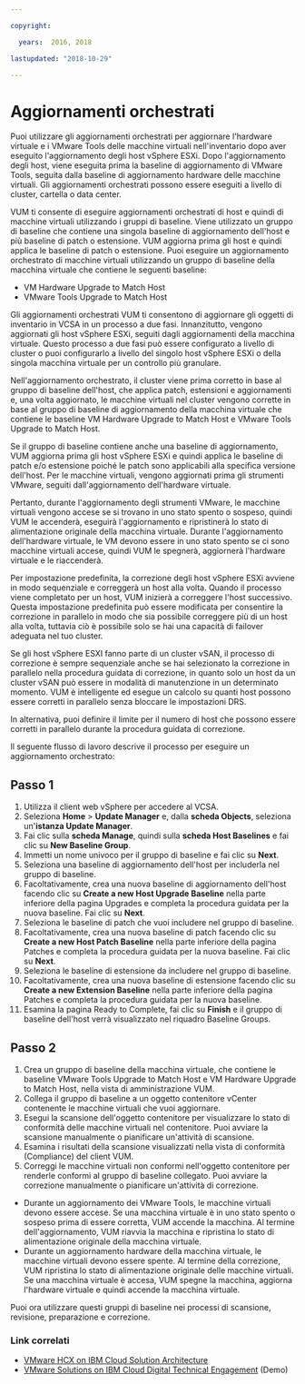 ```yaml
---

copyright:

  years:  2016, 2018

lastupdated: "2018-10-29"

---
```


#	Aggiornamenti orchestrati

Puoi utilizzare gli aggiornamenti orchestrati per aggiornare l'hardware virtuale e i VMware Tools delle macchine virtuali nell'inventario dopo aver eseguito l'aggiornamento degli host vSphere ESXi. Dopo l'aggiornamento degli host, viene eseguita prima la baseline di aggiornamento di VMware Tools, seguita dalla baseline di aggiornamento hardware delle macchine virtuali. Gli aggiornamenti orchestrati possono essere eseguiti a livello di cluster, cartella o data center.

VUM ti consente di eseguire aggiornamenti orchestrati di host e quindi di macchine virtuali utilizzando i gruppi di baseline. Viene utilizzato un gruppo di baseline che contiene una singola baseline di aggiornamento dell'host e più baseline di patch o estensione. VUM aggiorna prima gli host e quindi applica le baseline di patch o estensione. Puoi eseguire un aggiornamento orchestrato di macchine virtuali utilizzando un gruppo di baseline della macchina virtuale che contiene le seguenti baseline:
* VM Hardware Upgrade to Match Host
* VMware Tools Upgrade to Match Host

Gli aggiornamenti orchestrati VUM ti consentono di aggiornare gli oggetti di inventario in VCSA in un processo a due fasi. Innanzitutto, vengono aggiornati gli host vSphere ESXi, seguiti dagli aggiornamenti della macchina virtuale. Questo processo a due fasi può essere configurato a livello di cluster o puoi configurarlo a livello del singolo host vSphere ESXi o della singola macchina virtuale per un controllo più granulare.

Nell'aggiornamento orchestrato, il cluster viene prima corretto in base al gruppo di baseline dell'host, che applica patch, estensioni e aggiornamenti e, una volta aggiornato, le macchine virtuali nel cluster vengono corrette in base al gruppo di baseline di aggiornamento della macchina virtuale che contiene le baseline VM Hardware Upgrade to Match Host e VMware Tools Upgrade to Match Host.

Se il gruppo di baseline contiene anche una baseline di aggiornamento, VUM aggiorna prima gli host vSphere ESXi e quindi applica le baseline di patch e/o estensione poiché le patch sono applicabili alla specifica versione dell'host. Per le macchine virtuali, vengono aggiornati prima gli strumenti VMware, seguiti dall'aggiornamento dell'hardware virtuale.

Pertanto, durante l'aggiornamento degli strumenti VMware, le macchine virtuali vengono accese se si trovano in uno stato spento o sospeso, quindi VUM le accenderà, eseguirà l'aggiornamento e ripristinerà lo stato di alimentazione originale della macchina virtuale. Durante l'aggiornamento dell'hardware virtuale, le VM devono essere in uno stato spento se ci sono macchine virtuali accese, quindi VUM le spegnerà, aggiornerà l'hardware virtuale e le riaccenderà.

Per impostazione predefinita, la correzione degli host vSphere ESXi avviene in modo sequenziale e correggerà un host alla volta. Quando il processo viene completato per un host, VUM inizierà a correggere l'host successivo. Questa impostazione predefinita può essere modificata per consentire la correzione in parallelo in modo che sia possibile correggere più di un host alla volta, tuttavia ciò è possibile solo se hai una capacità di failover adeguata nel tuo cluster.

Se gli host vSphere ESXI fanno parte di un cluster vSAN, il processo di correzione è sempre sequenziale anche se hai selezionato la correzione in parallelo nella procedura guidata di correzione, in quanto solo un host da un cluster vSAN può essere in modalità di manutenzione in un determinato momento. VUM è intelligente ed esegue un calcolo su quanti host possono essere corretti in parallelo senza bloccare le impostazioni DRS.

In alternativa, puoi definire il limite per il numero di host che possono essere corretti in parallelo durante la procedura guidata di correzione.

Il seguente flusso di lavoro descrive il processo per eseguire un aggiornamento orchestrato:

## Passo 1

1. Utilizza il client web vSphere per accedere al VCSA.
2. Seleziona **Home** > **Update Manager** e, dalla **scheda Objects**, seleziona un'**istanza Update Manager**.
3. Fai clic sulla **scheda Manage**, quindi sulla **scheda Host Baselines** e fai clic su **New Baseline Group**.
4. Immetti un nome univoco per il gruppo di baseline e fai clic su **Next**.
5. Seleziona una baseline di aggiornamento dell'host per includerla nel gruppo di baseline.
6. Facoltativamente, crea una nuova baseline di aggiornamento dell'host facendo clic su **Create a new Host Upgrade Baseline** nella parte inferiore della pagina Upgrades e completa la procedura guidata per la nuova baseline. Fai clic su **Next**.
7. Seleziona le baseline di patch che vuoi includere nel gruppo di baseline.
8. Facoltativamente, crea una nuova baseline di patch facendo clic su **Create a new Host Patch Baseline** nella parte inferiore della pagina Patches e completa la procedura guidata per la nuova baseline. Fai clic su **Next**.
9. Seleziona le baseline di estensione da includere nel gruppo di baseline.
10. Facoltativamente, crea una nuova baseline di estensione facendo clic su **Create a new Extension Baseline** nella parte inferiore della pagina Patches e completa la procedura guidata per la nuova baseline.
11. Esamina la pagina Ready to Complete, fai clic su **Finish** e il gruppo di baseline dell'host verrà visualizzato nel riquadro Baseline Groups.

## Passo 2

1. Crea un gruppo di baseline della macchina virtuale, che contiene le baseline VMware Tools Upgrade to Match Host e VM Hardware Upgrade to Match Host, nella vista di amministrazione VUM.
2. Collega il gruppo di baseline a un oggetto contenitore vCenter contenente le macchine virtuali che vuoi aggiornare.
3. Esegui la scansione dell'oggetto contenitore per visualizzare lo stato di conformità delle macchine virtuali nel contenitore. Puoi avviare la scansione manualmente o pianificare un'attività di scansione.
4. Esamina i risultati della scansione visualizzati nella vista di conformità (Compliance) del client VUM.
5. Correggi le macchine virtuali non conformi nell'oggetto contenitore per renderle conformi al gruppo di baseline collegato. Puoi avviare la correzione manualmente o pianificare un'attività di correzione.
* Durante un aggiornamento dei VMware Tools, le macchine virtuali devono essere accese. Se una macchina virtuale è in uno stato spento o sospeso prima di essere corretta, VUM accende la macchina. Al termine dell'aggiornamento, VUM riavvia la macchina e ripristina lo stato di alimentazione originale della macchina virtuale.
* Durante un aggiornamento hardware della macchina virtuale, le macchine virtuali devono essere spente. Al termine della correzione, VUM ripristina lo stato di alimentazione originale delle macchine virtuali. Se una macchina virtuale è accesa, VUM spegne la macchina, aggiorna l'hardware virtuale e quindi accende la macchina virtuale.

Puoi ora utilizzare questi gruppi di baseline nei processi di scansione, revisione, preparazione e correzione.

### Link correlati

* [VMware HCX on IBM Cloud Solution Architecture](https://www.ibm.com/cloud/garage/files/HCX_Architecture_Design.pdf)
* [VMware Solutions on IBM Cloud Digital Technical Engagement](https://ibm-dte.mybluemix.net/ibm-vmware) (Demo)
